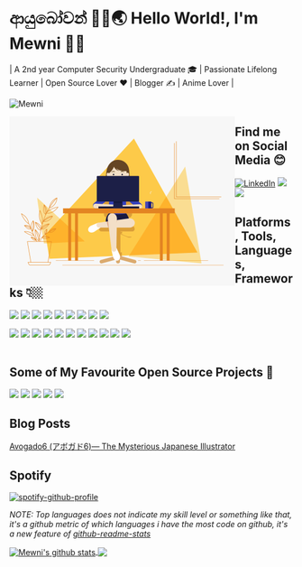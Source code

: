 # ආයුබෝවන් 🙏🏽🌏 Hello World!, I'm Mewni 👋🏼

| A 2nd year Computer Security Undergraduate 🎓 | Passionate Lifelong Learner | Open Source Lover ❤ | Blogger ✍ | Anime Lover |
<p align="left"> <img src="https://komarev.com/ghpvc/?username=Mewni&color=brightgreen" alt="Mewni" /> </p>

<img src="https://github.com/Mewni/Mewni/blob/master/Images/0_K2WLMTExLyida7OR.gif" alt="Animation by Daniela Serpa" title="Animation by Daniela Serpa" align="left" width="400" height="300">

## Find me on Social Media 😊

<a href="https://www.linkedin.com/in/mewni-alahakoon-0a7a48192/"><img src="https://img.shields.io/badge/LinkedIn--_.svg?style=social&logo=linkedin" alt="LinkedIn"></a>
<a href="https://twitter.com/MAlahakoon1"><img src="https://img.shields.io/badge/Twitter--_.svg?style=social&logo=Twitter"></a>
<a href="https://www.instagram.com/m_alahakoon/?hl=en"><img src="https://img.shields.io/badge/Instagram--_.svg?style=social&logo=Instagram"></a>

## Platforms, Tools, Languages, Frameworks 👇🏼

[![](https://img.shields.io/badge/OS-Pop!_%20OS-33aadd?style=flat-square&logo=linux&logoColor=ffffff)]()
[![](https://img.shields.io/badge/-Kali%20Linux-276DC3?style=flat-square&logoColor=ffffff)](#)
[![](https://img.shields.io/badge/Windows-10-2376bc?style=flat-square&logo=windows&logoColor=ffffff)](https://www.microsoft.com/windows/get-windows-10)
[![](https://img.shields.io/badge/Windows-7-2376bc?style=flat-square&logo=windows&logoColor=ffffff)](#)
[![](https://img.shields.io/badge/Windows-XP-003399?style=flat-square&logo=windows&logoColor=ffffff)](#)
[![](http://img.shields.io/badge/-Visual%20Studio%20Code-007ACC?style=flat-square&logo=visual-studio-code&logoColor=white)](https://code.visualstudio.com/)
[![](https://img.shields.io/badge/-Visual%20Studio-5C2D91?style=flat-square&logo=visual-studio-code&logoColor=white)](#)
[![](https://img.shields.io/badge/IDE-CLion-000000?style=flat-square&logo=jetbrains&logoColor=ffffff)](#)
[![](https://img.shields.io/badge/IDE-Pycharm-000000?style=flat-square&logo=jetbrains&logoColor=ffffff)](#)

[![](https://img.shields.io/badge/-C%20Language-A8B9CC?style=flat-square&logo=c&logoColor=white)](#)
[![](https://img.shields.io/badge/-C%20Sharp-239120?style=flat-square&logo=c-sharp&logoColor=white)](#)
[![](https://img.shields.io/badge/-Python-3776AB?style=flat-square&logo=python&logoColor=white)](#)
[![](https://img.shields.io/badge/-HTML5-E34F26?style=flat-square&logo=html5&logoColor=white)](https://html.spec.whatwg.org/)
[![](https://img.shields.io/badge/-CSS3-1572B6?style=flat-square&logo=css3&logoColor=white)](https://www.w3.org/Style/CSS/)
[![](https://img.shields.io/badge/-JavaScript-f7e018?style=flat-square&logo=javascript&logoColor=white)](https://www.ecma-international.org/)
[![](https://img.shields.io/badge/-PHP-777BB4?style=flat-square&logo=php&logoColor=white)](#)
[![](https://img.shields.io/badge/-MySQL-4479A1?style=flat-square&logo=mysql&logoColor=white)](#)
[![](https://img.shields.io/badge/-Bootstrap-563D7C?style=flat-square&logo=bootstrap&logoColor=white)](#)
[![](https://img.shields.io/badge/-Git-F05032?style=flat-square&logo=git&logoColor=white)](#)
[![](https://img.shields.io/badge/-Linux-FCC624?style=flat-square&logo=linux&logoColor=white)](#)
<br>
<br>

## Some of My Favourite Open Source Projects 💖
[![](https://img.shields.io/badge/-Tor-7E4798?style=flat-square&logo=tor&logoColor=white)](#)
[![](http://img.shields.io/badge/-Visual%20Studio%20Code-007ACC?style=flat-square&logo=visual-studio-code&logoColor=white)](#)
[![](http://img.shields.io/badge/-Mozilla%20Firefox-000000?style=flat-square&logo=mozilla&logoColor=white)](#)
[![](http://img.shields.io/badge/-Blender-F5792A?style=flat-square&logo=blender&logoColor=white)](#)
[![](https://img.shields.io/badge/-Linux-FCC624?style=flat-square&logo=linux&logoColor=white)](#)

## Blog Posts
[Avogado6 (アボガド6)— The Mysterious Japanese Illustrator](https://medium.com/@alahakoonmewni/avogado6-%E3%82%A2%E3%83%9C%E3%82%AC%E3%83%896-the-mysterious-japanese-illustrator-e1be503b7f43)
## Spotify

[![spotify-github-profile](https://spotify-github-profile.vercel.app/api/view?uid=hnoxygevuhzia3cpeu3zjbdzi&cover_image=true&theme=novatorem)](https://spotify-github-profile.vercel.app/api/view?uid=hnoxygevuhzia3cpeu3zjbdzi&redirect=true)
<br>



*NOTE: Top languages does not indicate my skill level or something like that, it's a github metric of which languages i have the most code on github, it's a new feature of [github-readme-stats](https://github.com/anuraghazra/github-readme-stats)*

<a href="https://github.com/anuraghazra/github-readme-stats">
  <img align="center" src="https://github-readme-stats.vercel.app/api?username=Mewni&show_icons=true&include_all_commits=true&hide=stars,contribs&theme=buefy" alt="Mewni's github stats" />
</a>

<!--<p align="left">                
<img src="https://github-readme-stats.vercel.app/api?username=Mewni&show_icons=true&theme=radical&count_private=trues&how_icons=true&hide=stars,contribs">
</p>-->

<a href="https://github.com/anuraghazra/github-readme-stats">
  <!-- Change the `github-readme-stats.anuraghazra1.vercel.app` to `github-readme-stats.vercel.app`  -->
  <img align="center" src="https://github-readme-stats.vercel.app/api/top-langs/?username=Mewni&layout=compact&theme=buefy" />
</a>


<!--
**Mewni/Mewni** is a ✨ _special_ ✨ repository because its `README.md` (this file) appears on your GitHub profile.

Here are some ideas to get you started:

- 🔭 I’m currently working on ...
- 🌱 I’m currently learning ...
- 👯 I’m looking to collaborate on ...
- 🤔 I’m looking for help with ...
- 💬 Ask me about ...
- 📫 How to reach me: ...
- 😄 Pronouns: ...
- ⚡ Fun fact: ...
-->
